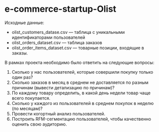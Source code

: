 # e-commerce-startup-Olist
  Исходные данные:
  -  olist_customers_datase.csv — таблица с уникальными идентификаторами пользователей 
  -  olist_orders_dataset.csv —  таблица заказов 
  -  olist_order_items_dataset.csv —  товарные позиции, входящие в заказы.
  

В рамках проекта необходимо было ответить на следующие вопросы:
1. Сколько у нас пользователей, которые совершили покупку только один раз? 
2. Сколько заказов в месяц в среднем не доставляется по разным причинам (вывести детализацию по причинам)?
3. По каждому товару определить, в какой день недели товар чаще всего покупается.
4. Сколько у каждого из пользователей в среднем покупок в неделю (по месяцам)?
5. Провести когортный анализ пользователей.
6. Построить RFM-сегментацию пользователей, чтобы качественно оценить свою аудиторию.

